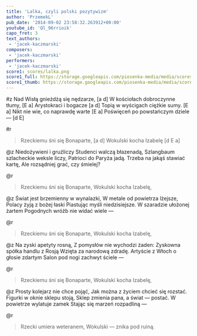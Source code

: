```yaml
---
title: 'Lalka, czyli polski pozytywizm'
author: 'PrzemekL'
pub_date: '2014-09-02 23:58:32.263912+00:00'
youtube_id: 'Ql_96rrioik'
capo_fret: 3
text_authors:
 - 'jacek-kaczmarski'
composers:
 - 'jacek-kaczmarski'
performers:
 - 'jacek-kaczmarski'
score1: scores/lalka.png
score1_full: https://storage.googleapis.com/piosenka-media/media/scores/lalka.png
score1_thumb: https://storage.googleapis.com/piosenka-media/media/scores/lalka.png.180x0_q85_upscale.png
---
```


#z
Nad Wisłą gnieżdżą się nędzarze, [a d]
W kościołach dobroczynne tłumy, [E a]
Arystokraci i bogacze [a d]
Topią w wyścigach ciężkie sumy. [E a]
Nikt nie wie, co naprawdę warte [E a]
Poświęceń po powstańczym dziele — [d E]

#r
>Rzeckiemu śni się Bonaparte, [a d]
>Wokulski kocha Izabelę [d E a]

@z
Niedożywieni i gruźliczy
Studenci walczą błazenadą,
Szlangbaum szlacheckie weksle liczy,
Patrioci do Paryża jadą.
Trzeba na jakąś stawiać kartę,
Ale rozsądniej grać, czy śmielej?

@r
>Rzeckiemu śni się Bonaparte,
>Wokulski kocha Izabelę,

@z
Świat jest brzemienny w wynalazki,
W metale od powietrza lżejsze,
Polacy żyją z bożej łaski
Piastując myśli niedzisiejsze.
W szaradzie ułożonej żartem
Pogodnych wróżb nie widać wiele —

@r
>Rzeckiemu śni się Bonaparte,
>Wokulski kocha Izabelę,

@z
Na zyski apetyty rosną,
Z pomysłów nie wychodzi żaden:
Zyskowna spółka handlu z Rosją
Wzięta za narodową zdradę.
Artyście z Włoch o głosie zdartym
Salon pod nogi zachwyt ściele —

@r
>Rzeckiemu śni się Bonaparte,
>Wokulski kocha Izabelę,

@z
Prosty kolejarz nie chce pojąć,
Jak można z życiem chcieć się rozstać.
Figurki w oknie sklepu stoją,
Sklep zmienia pana, a świat — postać.
W powietrze wylatuje zamek
Stając się marzeń rozpadliną —

@r
>Rzecki umiera weteranem,
>Wokulski — znika pod ruiną.
